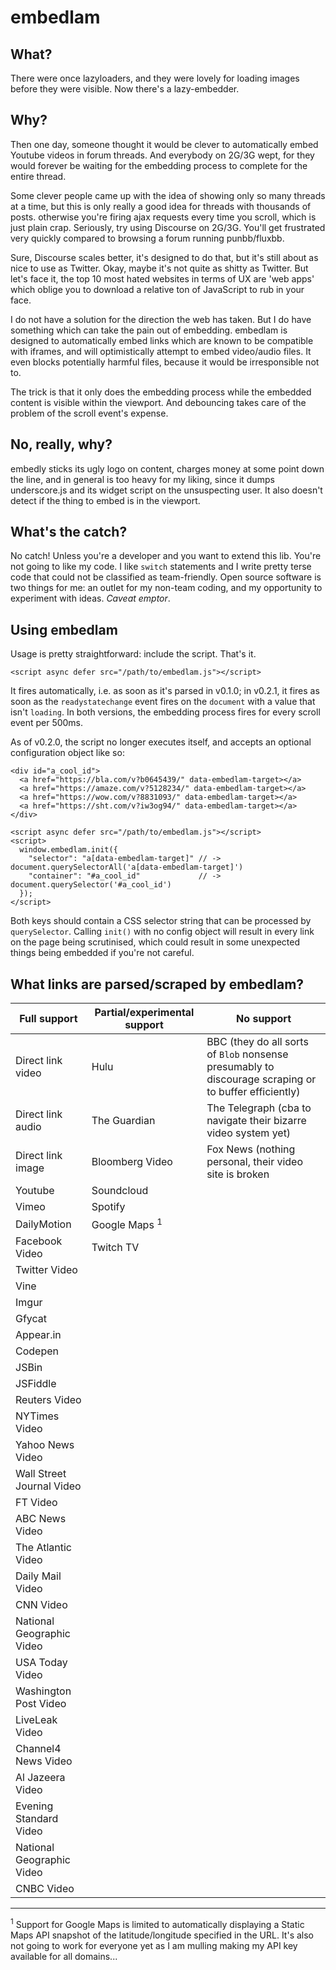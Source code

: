 # embedlam

## What?
There were once lazyloaders, and they were lovely for loading images before they were visible. Now there's a lazy-embedder.

## Why?
Then one day, someone thought it would be clever to automatically embed Youtube videos in forum threads. And everybody on 2G/3G wept, for they would forever be waiting for the embedding process to complete for the entire thread.

Some clever people came up with the idea of showing only so many threads at a time, but this is only really a good idea for threads with thousands of posts. otherwise you're firing ajax requests every time you scroll, which is just plain crap. Seriously, try using Discourse on 2G/3G. You'll get frustrated very quickly compared to browsing a forum running punbb/fluxbb.

Sure, Discourse scales better, it's designed to do that, but it's still about as nice to use as Twitter. Okay, maybe it's not quite as shitty as Twitter. But let's face it, the top 10 most hated websites in terms of UX are 'web apps' which oblige you to download a relative ton of JavaScript to rub in your face.

I do not have a solution for the direction the web has taken. But I do have something which can take the pain out of embedding. embedlam is designed to automatically embed links which are known to be compatible with iframes, and will optimistically attempt to embed video/audio files. It even blocks potentially harmful files, because it would be irresponsible not to.

The trick is that it only does the embedding process while the embedded content is visible within the viewport. And debouncing takes care of the problem of the scroll event's expense.

## No, really, why?
embedly sticks its ugly logo on content, charges money at some point down the line, and in general is too heavy for my liking, since it dumps underscore.js and its widget script on the unsuspecting user. It also doesn't detect if the thing to embed is in the viewport.  

## What's the catch? 
No catch! Unless you're a developer and you want to extend this lib. You're not going to like my code. I like `switch` statements and I write pretty terse code that could not be classified as team-friendly. Open source software is two things for me: an outlet for my non-team coding, and my opportunity to experiment with ideas. *Caveat emptor*.

## Using embedlam
Usage is pretty straightforward: include the script. That's it.

    <script async defer src="/path/to/embedlam.js"></script>

It fires automatically, i.e. as soon as it's parsed in v0.1.0; in v0.2.1, it fires as soon as the `readystatechange` event fires on the `document` with a value that isn't `loading`. In both versions, the embedding process fires for every scroll event per 500ms.

As of v0.2.0, the script no longer executes itself, and accepts an optional configuration object like so:

    <div id="a_cool_id">
      <a href="https://bla.com/v?b0645439/" data-embedlam-target></a>
      <a href="https://amaze.com/v?5128234/" data-embedlam-target></a>
      <a href="https://wow.com/v?8831093/" data-embedlam-target></a>
      <a href="https://sht.com/v?iw3og94/" data-embedlam-target></a>
    </div>
    
    <script async defer src="/path/to/embedlam.js"></script>
    <script>
      window.embedlam.init({
        "selector": "a[data-embedlam-target]" // -> document.querySelectorAll('a[data-embedlam-target]')
        "container": "#a_cool_id"             // -> document.querySelector('#a_cool_id')
      });
    </script>

Both keys should contain a CSS selector string that can be processed by `querySelector`. Calling `init()` with no config object will result in every link on the page being scrutinised, which could result in some unexpected things being embedded if you're not careful.

## What links are parsed/scraped by embedlam?

Full support | Partial/experimental support | No support |
|------------|------------------------------|------------|
| Direct link video | Hulu | BBC (they do all sorts of `Blob` nonsense presumably to discourage scraping or to buffer efficiently) |
| Direct link audio | The Guardian | The Telegraph (cba to navigate their bizarre video system yet) |
| Direct link image | Bloomberg Video | Fox News (nothing personal, their video site is broken |
| Youtube | Soundcloud | |
| Vimeo | Spotify | |
| DailyMotion | Google Maps <sup>1</sup> | |
| Facebook Video | Twitch TV | |
| Twitter Video | | |
| Vine | | |
| Imgur | | |
| Gfycat | | |
| Appear.in | | |
| Codepen | | |
| JSBin | | |
| JSFiddle | | |
| Reuters Video | | |
| NYTimes Video | | |
| Yahoo News Video | | |
| Wall Street Journal Video | | |
| FT Video | | |
| ABC News Video | | |
| The Atlantic Video | | |
| Daily Mail Video | | |
| CNN Video | | |
| National Geographic Video | | |
| USA Today Video | | |
| Washington Post Video | | |
| LiveLeak Video | | |
| Channel4 News Video | | |
| Al Jazeera Video | | |
| Evening Standard Video | | |
| National Geographic Video | | |
| CNBC Video | | |

-------

<sup>1</sup> Support for Google Maps is limited to automatically displaying a Static Maps API snapshot of the latitude/longitude specified in the URL. It's also not going to work for everyone yet as I am mulling making my API key available for all domains...
